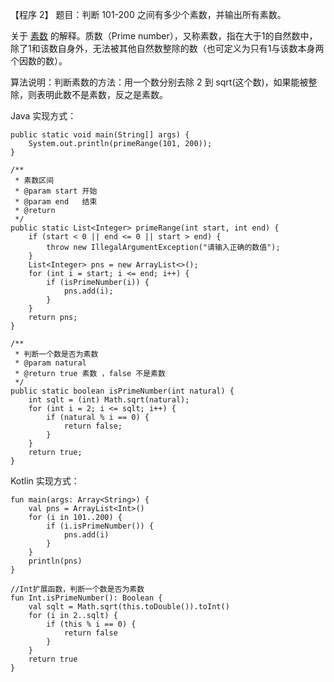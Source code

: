 【程序 2】 题目：判断 101-200 之间有多少个素数，并输出所有素数。

关于 [素数](https://zh.wikipedia.org/wiki/%E7%B4%A0%E6%95%B0) 的解释。质数（Prime number），又称素数，指在大于1的自然数中，除了1和该数自身外，无法被其他自然数整除的数（也可定义为只有1与该数本身两个因数的数）。

算法说明：判断素数的方法：用一个数分别去除 2 到 sqrt\(这个数\)，如果能被整除，则表明此数不是素数，反之是素数。

Java 实现方式：

```
public static void main(String[] args) {
    System.out.println(primeRange(101, 200));
}

/**
 * 素数区间
 * @param start 开始
 * @param end   结束
 * @return
 */
public static List<Integer> primeRange(int start, int end) {
    if (start < 0 || end <= 0 || start > end) {
        throw new IllegalArgumentException("请输入正确的数值");
    }
    List<Integer> pns = new ArrayList<>();
    for (int i = start; i <= end; i++) {
        if (isPrimeNumber(i)) {
            pns.add(i);
        }
    }
    return pns;
}

/**
 * 判断一个数是否为素数
 * @param natural
 * @return true 素数 ，false 不是素数
 */
public static boolean isPrimeNumber(int natural) {
    int sqlt = (int) Math.sqrt(natural);
    for (int i = 2; i <= sqlt; i++) {
        if (natural % i == 0) {
            return false;
        }
    }
    return true;
}
```



Kotlin 实现方式：

```
fun main(args: Array<String>) {
    val pns = ArrayList<Int>()
    for (i in 101..200) {
        if (i.isPrimeNumber()) {
            pns.add(i)
        }
    }
    println(pns)
}

//Int扩展函数，判断一个数是否为素数
fun Int.isPrimeNumber(): Boolean {
    val sqlt = Math.sqrt(this.toDouble()).toInt()
    for (i in 2..sqlt) {
        if (this % i == 0) {
            return false
        }
    }
    return true
}
```




